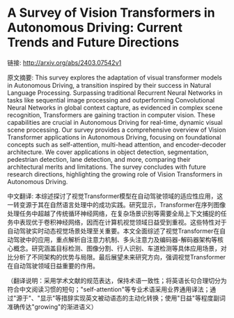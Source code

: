 # A Survey of Vision Transformers in Autonomous Driving: Current Trends and Future Directions

链接: http://arxiv.org/abs/2403.07542v1

原文摘要:
This survey explores the adaptation of visual transformer models in
Autonomous Driving, a transition inspired by their success in Natural Language
Processing. Surpassing traditional Recurrent Neural Networks in tasks like
sequential image processing and outperforming Convolutional Neural Networks in
global context capture, as evidenced in complex scene recognition, Transformers
are gaining traction in computer vision. These capabilities are crucial in
Autonomous Driving for real-time, dynamic visual scene processing. Our survey
provides a comprehensive overview of Vision Transformer applications in
Autonomous Driving, focusing on foundational concepts such as self-attention,
multi-head attention, and encoder-decoder architecture. We cover applications
in object detection, segmentation, pedestrian detection, lane detection, and
more, comparing their architectural merits and limitations. The survey
concludes with future research directions, highlighting the growing role of
Vision Transformers in Autonomous Driving.

中文翻译:
本综述探讨了视觉Transformer模型在自动驾驶领域的适应性应用，这一转变源于其在自然语言处理中的成功实践。研究显示，Transformer在序列图像处理任务中超越了传统循环神经网络，在复杂场景识别等需要全局上下文捕捉的任务中表现优于卷积神经网络，因而在计算机视觉领域日益受到重视。这些特性对于自动驾驶实时动态视觉场景处理至关重要。本文全面综述了视觉Transformer在自动驾驶中的应用，重点解析自注意力机制、多头注意力及编码器-解码器架构等核心概念。研究涵盖目标检测、图像分割、行人识别、车道检测等具体应用场景，对比分析了不同架构的优势与局限。最后展望未来研究方向，强调视觉Transformer在自动驾驶领域日益重要的作用。

（翻译说明：采用学术文献的规范表达，保持术语一致性；将英语长句合理切分为符合中文阅读习惯的短句；"self-attention"等专业术语采用业界通用译法；通过"源于"、"显示"等措辞实现英文被动语态的主动化转换；使用"日益"等程度副词准确传达"growing"的渐进语义）
